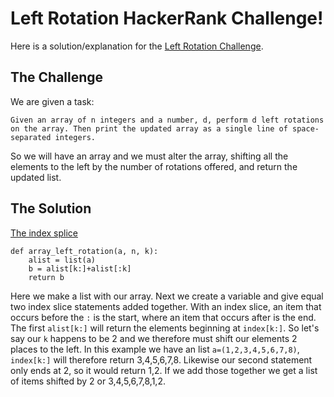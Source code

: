 # Left Rotation HackerRank Challenge!

Here is a solution/explanation for the [Left Rotation Challenge](https://www.hackerrank.com/challenges/ctci-array-left-rotation).

## The Challenge

We are given a task:

```
Given an array of n integers and a number, d, perform d left rotations on the array. Then print the updated array as a single line of space-separated integers.
```
So we will have an array and we must alter the array, shifting all the elements to the left by the number of rotations offered, and return the updated list.

## The Solution

[The index splice](https://stackoverflow.com/questions/509211/explain-slice-notation) 

```
def array_left_rotation(a, n, k):
    alist = list(a)
    b = alist[k:]+alist[:k]
    return b
```

Here we make a list with our array. Next we create a variable and give equal two index slice statements added together. With an index slice, an item that occurs before the `:` is the start, where an item that occurs after is the end. The first `alist[k:]` will return the elements beginning at `index[k:]`. So let's say our `k` happens to be 2 and we therefore must shift our elements 2 places to the left. In this example we have an list `a=(1,2,3,4,5,6,7,8)`, `index[k:]` will therefore return 3,4,5,6,7,8. Likewise our second statement only ends at 2, so it would return 1,2.  If we add those together we get a list of items shifted by 2 or 3,4,5,6,7,8,1,2.